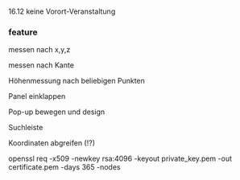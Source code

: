 #### 

16.12 keine Vorort-Veranstaltung

### feature 

messen nach x,y,z 

messen nach Kante 

Höhenmessung nach beliebigen Punkten 


Panel einklappen 

Pop-up bewegen und design 

Suchleiste 

Koordinaten abgreifen (!?)


openssl req -x509 -newkey rsa:4096 -keyout private_key.pem -out certificate.pem -days 365 -nodes


